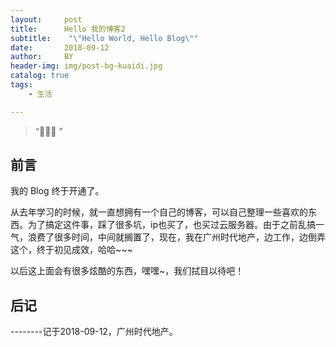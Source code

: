 ```yaml
---
layout:     post
title:      Hello 我的博客2
subtitle:    "\"Hello World, Hello Blog\""
date:       2018-09-12
author:     BY
header-img: img/post-bg-kuaidi.jpg
catalog: true
tags:
    - 生活

---
```


> “🙉🙉🙉 ”

## 前言

我的 Blog 终于开通了。

从去年学习的时候，就一直想拥有一个自己的博客，可以自己整理一些喜欢的东西。为了搞定这件事，踩了很多坑，ip也买了，也买过云服务器。由于之前乱搞一气，浪费了很多时间，中间就搁置了，现在，我在广州时代地产，边工作，边倒弄这个，终于初见成效，哈哈~~~

以后这上面会有很多炫酷的东西，嘿嘿~，我们拭目以待吧！

<p id = "build"></p>





## 后记

--------记于2018-09-12，广州时代地产。